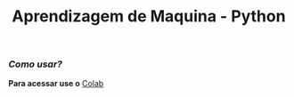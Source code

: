 <h1 align="center">
Aprendizagem de Maquina - Python</h1><br/>

### **_Como usar?_**

**Para acessar use o** [Colab](https://colab.research.google.com/) 
